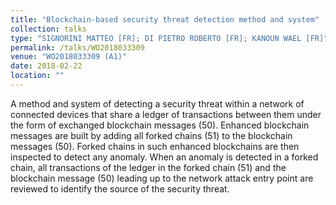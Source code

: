 ```yaml
---
title: "Blockchain-based security threat detection method and system"
collection: talks
type: "SIGNORINI MATTEO [FR]; DI PIETRO ROBERTO [FR]; KANOUN WAEL [FR]"
permalink: /talks/WO2018033309
venue: "WO2018033309 (A1)"
date: 2018-02-22
location: ""
---
```


A method and system of detecting a security threat within a network of connected devices that share a ledger of transactions between them under the form of exchanged blockchain messages (50). Enhanced blockchain messages are built by adding all forked chains (51) to the blockchain messages (50). Forked chains in such enhanced blockchains are then inspected to detect any anomaly. When an anomaly is detected in a forked chain, all transactions of the ledger in the forked chain (51) and the blockchain message (50) leading up to the network attack entry point are reviewed to identify the source of the security threat.
